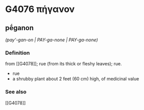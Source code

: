 # G4076 πήγανον

## pḗganon

_(pay'-gan-on | PAY-ga-none | PAY-ga-none)_

### Definition

from [[G4078]]; rue (from its thick or fleshy leaves); rue.

- rue
- a shrubby plant about 2 feet (60 cm) high, of medicinal value

### See also

[[G4078]]

